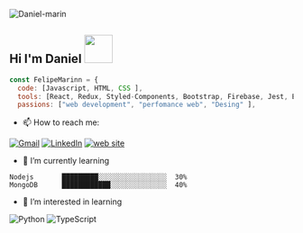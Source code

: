![Daniel-marin](https://user-images.githubusercontent.com/74942682/137605619-58d5daad-ed48-4a19-b68c-64e79df5a32b.png)


## Hi I'm Daniel  <img src="https://media.giphy.com/media/VgCDAzcKvsR6OM0uWg/giphy.gif" width="50"> 

```javascript
const FelipeMarinn = {
  code: [Javascript, HTML, CSS ],
  tools: [React, Redux, Styled-Components, Bootstrap, Firebase, Jest, Enzyme ],
  passions: ["web development", "perfomance web", "Desing" ],
```

- :mailbox: How to reach me:

[![Gmail](https://img.shields.io/badge/-GMAIL-D14836?style=for-the-badge&logo=gmail&logoColor=white)](mailto:d.maringuisao@gmail.com)
[![LinkedIn](https://img.shields.io/badge/-LINKEDIN-0077B5?style=for-the-badge&logo=linkedin&logoColor=white)](https://www.linkedin.com/in/marin-daniel/)
[![web site](https://img.shields.io/badge/-website-e79248?style=for-the-badge)](https://daniel-marin.netlify.app/)

- 🌱 I’m currently learning 

```text
Nodejs       █████████░░░░░░░░░░░░░░░░░  30%
MongoDB      ████████████░░░░░░░░░░░░░░  40% 
```

- 🚀 I’m interested in learning 

![Python](https://img.shields.io/badge/-Python-000000?style=flat&logo=python) 
![TypeScript](https://img.shields.io/badge/-TypeScript-000000?style=flat&logo=typescript)     


